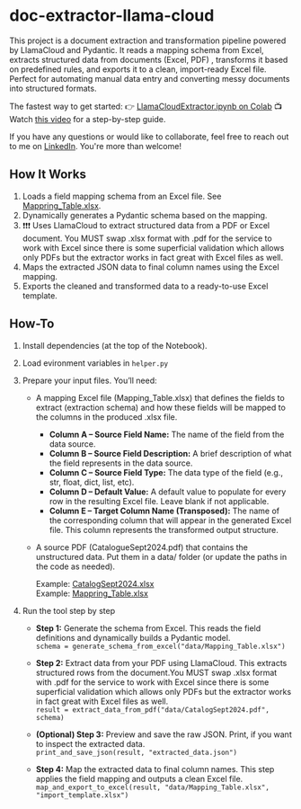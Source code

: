 # doc-extractor-llama-cloud

This project is a document extraction and transformation pipeline powered by LlamaCloud and Pydantic. It reads a mapping schema from Excel, extracts structured data from documents (Excel, PDF) , transforms it based on predefined rules, and exports it to a clean, import-ready Excel file. Perfect for automating manual data entry and converting messy documents into structured formats.

The fastest way to get started:
👉 [LlamaCloudExtractor.ipynb on Colab](https://colab.research.google.com/drive/1V2Ylzp4swI1ea7j7dv58PJiSEIDGc_aZ?usp=sharing)
📺 Watch [this video](https://youtu.be/zKinkcvX-pw) for a step-by-step guide.

If you have any questions or would like to collaborate, feel free to reach out to me on [LinkedIn](https://www.linkedin.com/in/jenya-stoeva-60477249/). You're more than welcome!

## How It Works
1. Loads a field mapping schema from an Excel file. See [Mappring_Table.xlsx](https://github.com/jenyss/doc-extractor-llama-cloud/blob/main/data/Mapping_Table.xlsx).
2. Dynamically generates a Pydantic schema based on the mapping.
3. ❗❗❗ Uses LlamaCloud to extract structured data from a PDF or Excel document. You MUST swap .xlsx format with .pdf for the service to work with Excel since there is some superficial validation which allows only PDFs but the extractor works in fact great with Excel files as well.
4. Maps the extracted JSON data to final column names using the Excel mapping.
5. Exports the cleaned and transformed data to a ready-to-use Excel template.

## How-To
1. Install dependencies (at the top of the Notebook).
2. Load evironment variables in ```helper.py```
3. Prepare your input files. You’ll need:

   * A mapping Excel file (Mapping_Table.xlsx) that defines the fields to extract (extraction schema) and how these fields will be mapped to the columns in the produced .xlsx file.
     * **Column A – Source Field Name:**
       The name of the field from the data source. 
     * **Column B – Source Field Description:**
       A brief description of what the field represents in the data source.
     * **Column C – Source Field Type:**
       The data type of the field (e.g., str, float, dict, list, etc).
     * **Column D – Default Value:**
       A default value to populate for every row in the resulting Excel file. Leave blank if not applicable.
     * **Column E – Target Column Name (Transposed):**
       The name of the corresponding column that will appear in the generated Excel file. This column represents the transformed output structure.

   * A source PDF (CatalogueSept2024.pdf) that contains the unstructured data. Put them in a data/ folder (or update the paths in the code as needed).
  
      Example: [CatalogSept2024.xlsx](https://github.com/jenyss/doc-extractor-llama-cloud/blob/main/data/CatalogSept2024.xlsx)<br>
      Example: [Mappring_Table.xlsx](https://github.com/jenyss/doc-extractor-llama-cloud/blob/main/data/Mapping_Table.xlsx)

4. Run the tool step by step
   * **Step 1:** Generate the schema from Excel. This reads the field definitions and dynamically builds a Pydantic model.<br>
     ```schema = generate_schema_from_excel("data/Mapping_Table.xlsx")```<br>
     
   * **Step 2:** Extract data from your PDF using LlamaCloud. This extracts structured rows from the document.You MUST swap .xlsx format with .pdf for the service to work with Excel since there is some superficial   validation which allows only PDFs but the extractor works in fact great with Excel files as well.<br>
     ```result = extract_data_from_pdf("data/CatalogSept2024.pdf", schema)```<br>
     
   * **(Optional) Step 3:** Preview and save the raw JSON. Print, if you want to inspect the extracted data.<br>
     ```print_and_save_json(result, "extracted_data.json")```<br>
     
   * **Step 4:** Map the extracted data to final column names. This step applies the field mapping and outputs a clean Excel file.<br>
     ```map_and_export_to_excel(result, "data/Mapping_Table.xlsx", "import_template.xlsx")```

